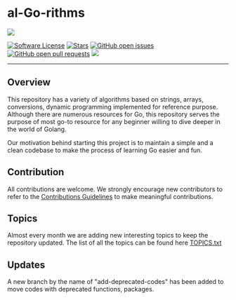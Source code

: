 # al-Go-rithms

<p align="left">
  <img src="https://github.com/addy1997/al-Go-rithms/blob/main/icon/1.png"/>
</p>

[![Software License](https://img.shields.io/badge/license-MIT-brightgreen.svg)](LICENSE)  [![Stars](https://img.shields.io/github/stars/addy1997/al-Go-rithms.svg?style=flat&label=Star&maxAge=86400)](STARS)  [![GitHub open issues](https://img.shields.io/github/issues-raw/addy1997/al-Go-rithms.svg)](https://github.com/addy1997/al-Go-rithms/issues) [![GitHub open pull requests](https://img.shields.io/github/issues-pr-raw/addy1997/al-Go-rithms.svg)](https://github.com/addy1997/al-Go-rithms/pulls) ![](https://img.shields.io/github/repo-size/addy1997/al-Go-rithms.svg?label=Repo%20size&style=flat-square)&nbsp;

-----------------------------------------------------------------------------

## Overview

This repository has a variety of algorithms based on strings, arrays, conversions, dynamic programming implemented for reference purpose. Although there are numerous resources for Go, this repository serves the purpose of most go-to resource for any beginner willing to dive deeper in the world of Golang. 

Our motivation behind starting this project is to maintain a simple and a clean codebase to make the process of learning Go easier and fun.

## Contribution 

All contributions are welcome. We strongly encourage new contributors to refer to the [Contributions Guidelines](https://github.com/addy1997/al-Go-rithms/blob/main/CONTRIBUTION_GUIDELINES.md) to make meaningful contributions.

## Topics 

Almost every month we are adding new interesting topics to keep the repository updated. The list of all the topics can be found here [TOPICS.txt](https://github.com/addy1997/al-Go-rithms/blob/main/TOPICS.txt)

## Updates

A new branch by the name of "add-deprecated-codes" has been added to move codes with deprecated functions, packages. 
